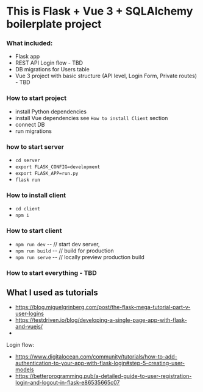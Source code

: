 # This is Flask + Vue 3 + SQLAlchemy boilerplate project

### What included:
- Flask app
- REST API Login flow - TBD
- DB migrations for Users table
- Vue 3 project with basic structure (API level, Login Form, Private routes) - TBD

### How to start project

- install Python dependencies 
- install Vue dependencies see `How to install Client` section 
- connect DB
- run migrations


### how to start server
- `cd server`
- `export FLASK_CONFIG=development`
- `export FLASK_APP=run.py`
- `flask run`

### How to install client
- `cd client`
- `npm i`

### How to start client
- `npm run dev` -- // start dev server,
- `npm run build` -- // build for production
- `npm run serve` -- // locally preview production build


### How to start everything - TBD

## What I used as tutorials
 - https://blog.miguelgrinberg.com/post/the-flask-mega-tutorial-part-v-user-logins
 - https://testdriven.io/blog/developing-a-single-page-app-with-flask-and-vuejs/
 - 
Login flow: 
- https://www.digitalocean.com/community/tutorials/how-to-add-authentication-to-your-app-with-flask-login#step-5-creating-user-models
- https://betterprogramming.pub/a-detailed-guide-to-user-registration-login-and-logout-in-flask-e86535665c07


